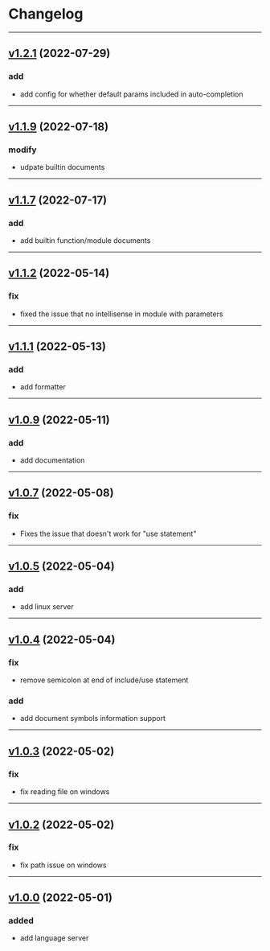 # Changelog

---
## [v1.2.1](https://github.com/Leathong/openscad-support-vscode/releases/tag/v1.2.1) (2022-07-29)

### add
- add config for whether default params included in auto-completion

---
## [v1.1.9](https://github.com/Leathong/openscad-support-vscode/releases/tag/v1.1.9) (2022-07-18)

### modify
- udpate builtin documents

---
## [v1.1.7](https://github.com/Leathong/openscad-support-vscode/releases/tag/v1.1.7) (2022-07-17)

### add
- add builtin function/module documents

---
## [v1.1.2](https://github.com/Leathong/openscad-support-vscode/releases/tag/v1.1.2) (2022-05-14)

### fix
- fixed the issue that no intellisense in module with parameters

---
## [v1.1.1](https://github.com/Leathong/openscad-support-vscode/releases/tag/v1.1.1) (2022-05-13)

### add
- add formatter

---
## [v1.0.9](https://github.com/Leathong/openscad-support-vscode/releases/tag/v1.0.9) (2022-05-11)

### add
- add documentation

---
## [v1.0.7](https://github.com/Leathong/openscad-support-vscode/releases/tag/v1.0.7) (2022-05-08)

### fix
- Fixes the issue that doesn't work for "use statement"

---
## [v1.0.5](https://github.com/Leathong/openscad-support-vscode/releases/tag/v1.0.5) (2022-05-04)

### add
- add linux server

---
## [v1.0.4](https://github.com/Leathong/openscad-support-vscode/releases/tag/v1.0.4) (2022-05-04)

### fix
- remove semicolon at end of include/use statement

### add
- add document symbols information support

---
## [v1.0.3](https://github.com/Leathong/openscad-support-vscode/releases/tag/v1.0.3) (2022-05-02)

### fix
- fix reading file on windows

---
## [v1.0.2](https://github.com/Leathong/openscad-support-vscode/releases/tag/v1.0.2) (2022-05-02)

### fix
- fix path issue on windows

---
## [v1.0.0](https://github.com/Leathong/openscad-support-vscode/releases/tag/v1.0.0) (2022-05-01)

### added
- add language server